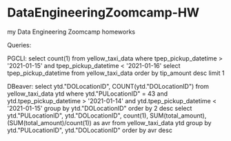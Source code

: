# DataEngineeringZoomcamp-HW
my Data Engineering Zoomcamp homeworks

Queries:

PGCLI:
select count(1) from yellow_taxi_data where tpep_pickup_datetime > '2021-01-15' and tpep_pickup_datetime < '2021-01-16'
select tpep_pickup_datetime from yellow_taxi_data order by tip_amount desc limit 1

DBeaver:
select ytd."DOLocationID", COUNT(ytd."DOLocationID") from yellow_taxi_data ytd where ytd."PULocationID" = 43 and ytd.tpep_pickup_datetime > '2021-01-14' and ytd.tpep_pickup_datetime < '2021-01-15' group by ytd."DOLocationID" order by 2 desc
select ytd."PULocationID", ytd."DOLocationID", count(1), SUM(total_amount), (SUM(total_amount)/count(1)) as avr from yellow_taxi_data ytd group by ytd."PULocationID", ytd."DOLocationID" order by avr desc
